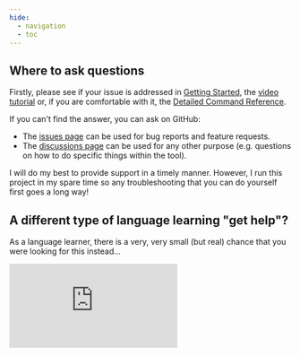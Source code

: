 ```yaml
---
hide:
  - navigation
  - toc
---
```


<!-- Copyright: © 2024 Jonathan Fox
License: GNU AGPL, version 3 or later; http://www.gnu.org/licenses/agpl.html
Full source code: https://github.com/jonathanfox5/gogadget -->

## Where to ask questions

Firstly, please see if your issue is addressed in [Getting Started](../getting_started/getting_started.md), the [video tutorial](../getting_started/video_tutorial.md) or, if you are comfortable with it, the [Detailed Command Reference](../reference/command_reference.md).

If you can't find the answer, you can ask on GitHub:

- The [issues page](https://github.com/jonathanfox5/gogadget/issues) can be used for bug reports and feature requests.
- The [discussions page](https://github.com/jonathanfox5/gogadget/discussions) can be used for any other purpose (e.g. questions on how to do specific things within the tool).

I will do my best to provide support in a timely manner. However, I run this project in my spare time so any troubleshooting that you can do yourself first goes a long way!

## A different type of language learning "get help"?

As a language learner, there is a very, very small (but real) chance that you were looking for this instead...

<div class = "iframe-responsive-container">
<iframe class = "iframe-responsive-content" src="https://www.youtube.com/embed/r78zVjtPgYQ" frameBorder="0"></iframe>
</div>
